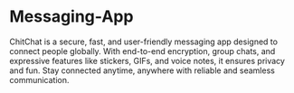 # Messaging-App
ChitChat is a secure, fast, and user-friendly messaging app designed to connect people globally. With end-to-end encryption, group chats, and expressive features like stickers, GIFs, and voice notes, it ensures privacy and fun. Stay connected anytime, anywhere with reliable and seamless communication.
